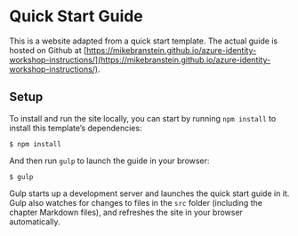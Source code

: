# Quick Start Guide

This is a website adapted from a quick start template. The actual guide is hosted on Github at [https://mikebranstein.github.io/azure-identity-workshop-instructions/](https://mikebranstein.github.io/azure-identity-workshop-instructions/). 

## Setup

To install and run the site locally, you can start by running `npm install` to install this template’s dependencies:

```
$ npm install
```

And then run `gulp` to launch the guide in your browser:

```
$ gulp
```

Gulp starts up a development server and launches the quick start guide in it. Gulp also watches for changes to files in the `src` folder (including the chapter Markdown files), and refreshes the site in your browser automatically.